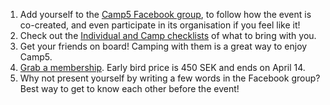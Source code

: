 1. Add yourself to the <a href="https://www.facebook.com/groups/camp5" target="_blank">Camp5 Facebook group</a>, to follow how the event is co-created, and even participate in its organisation if you feel like it!
2. Check out the [Individual and Camp checklists](#your-checklists) of what to bring with you.
3. Get your friends on board! Camping with them is a great way to enjoy Camp5.
4. <a href="https://docs.google.com/forms/d/e/1FAIpQLSde0Q1Qf345UXqCPRzrZ_CNqNzroOlrsyp5etRpPMzLtHg_4A/viewform" target="_blank">Grab a membership</a>. Early bird price is 450 SEK and ends on April 14.
5. Why not present yourself by writing a few words in the Facebook group? Best way to get to know each other before the event!
